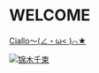 # WELCOME

[Ciallo～(∠・ω< )⌒★](https://ciallo.tangjiayan.com/)

<a href="https://twitter.com/n3vermind_mir/status/1754120872049475983" target="_blank"> ![锦木千束](https://pbs.twimg.com/media/GFfjjiqaYAAV8X0?format=jpg&name=900x900) </a>
